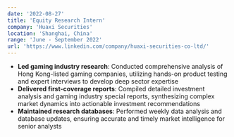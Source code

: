 ```yaml
---
date: '2022-08-27'
title: 'Equity Research Intern'
company: 'Huaxi Securities'
location: 'Shanghai, China'
range: 'June - September 2022'
url: 'https://www.linkedin.com/company/huaxi-securities-co-ltd/'
---
```


- **Led gaming industry research**: Conducted comprehensive analysis of Hong Kong-listed gaming companies, utilizing hands-on product testing and expert interviews to develop deep sector expertise
- **Delivered first-coverage reports**: Compiled detailed investment analysis and gaming industry special reports, synthesizing complex market dynamics into actionable investment recommendations
- **Maintained research databases**: Performed weekly data analysis and database updates, ensuring accurate and timely market intelligence for senior analysts
